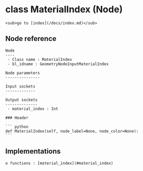 # class MaterialIndex (Node)

    <sub>go to [index](/docs/index.md)</sub>
    
## Node reference

    Node
    ----
     - Class name : MaterialIndex
     - bl_idname : GeometryNodeInputMaterialIndex
    
    Node parameters
    ---------------
    
    Input sockets
    -------------
    
    Output sockets
    --------------
     - material_index : Int
    
    ### Header

    ``` python
    def MaterialIndex(self, node_label=None, node_color=None):
    ```
    
## Implementations

    o functions : [material_index](#material_index)
    
    